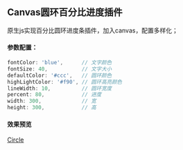 ## Canvas圆环百分比进度插件
原生js实现百分比圆环进度条插件，加入canvas，配置多样化；

#### 参数配置：
```javascript
fontColor: 'blue',  	// 文字颜色
fontSize: 40,			// 文字大小
defaultColor: '#ccc',	// 圆环颜色
highLightColor: '#f90', // 圆环高亮颜色
lineWidth: 10, 			// 圆环宽度 
percent: 80,			// 进度
width: 300,				// 宽
height: 300,			// 高
```

#### 效果预览
[Circle](https://chenjun1127.github.io/js-plugins/Circle/index.html)